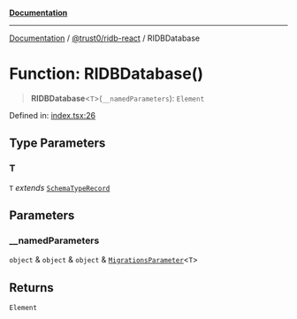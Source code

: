 [**Documentation**](../../../README.md)

***

[Documentation](../../../README.md) / [@trust0/ridb-react](../README.md) / RIDBDatabase

# Function: RIDBDatabase()

> **RIDBDatabase**\<`T`\>(`__namedParameters`): `Element`

Defined in: [index.tsx:26](https://github.com/trust0-project/RIDB/blob/03bccbe2ed2bfcff056ffa0dc21ae7b9c17755fa/packages/ridb-react/src/index.tsx#L26)

## Type Parameters

### T

`T` *extends* [`SchemaTypeRecord`](https://github.com/trust0-project/RIDB/blob/main/docs/%40trust0/ridb-core/type-aliases/SchemaTypeRecord.md)

## Parameters

### \_\_namedParameters

`object` & `object` & `object` & [`MigrationsParameter`](https://github.com/trust0-project/RIDB/blob/main/docs/%40trust0/ridb-core/type-aliases/MigrationsParameter.md)\<`T`\>

## Returns

`Element`
